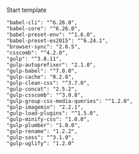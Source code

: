 Start template

    "babel-cli": "^6.26.0",
    "babel-core": "^6.26.0",
    "babel-preset-env": "^1.6.0",
    "babel-preset-es2015": "^6.24.1",
    "browser-sync": "2.6.5",
    "csscomb": "^4.2.0",
    "gulp": "^3.8.11",
    "gulp-autoprefixer": "2.1.0",
    "gulp-babel": "^7.0.0",
    "gulp-cache": "0.2.8",
    "gulp-clean-css": "^3.7.0",
    "gulp-concat": "2.5.2",
    "gulp-csscomb": "^3.0.8",
    "gulp-group-css-media-queries": "^1.2.0",
    "gulp-imagemin": "2.2.1",
    "gulp-load-plugins": "^1.5.0",
    "gulp-minify-css": "1.0.0",
    "gulp-plumber": "1.0.0",
    "gulp-rename": "1.2.2",
    "gulp-sass": "^3.1.0",
    "gulp-uglify": "1.2.0"